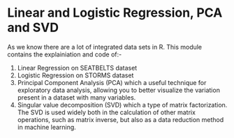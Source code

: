 # Linear and Logistic Regression, PCA and SVD
As we know there are a lot of integrated data sets in R. 
This module contains the explainiation and code of:- 

1. Linear Regression on SEATBELTS dataset
2. Logistic Regression on STORMS dataset
3. Principal Component Analysis (PCA) which a useful technique for exploratory data analysis, 
   allowing you to better visualize the variation present in a dataset with many variables.
4. Singular value decomposition (SVD) which a type of matrix factorization. 
   The SVD is used widely both in the calculation of other matrix operations, 
   such as matrix inverse, but also as a data reduction method in machine learning.
